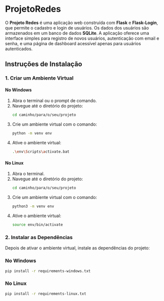 # ProjetoRedes

O **Projeto Redes** é uma aplicação web construída com **Flask** e **Flask-Login**, que permite o cadastro e login de usuários. Os dados dos usuários são armazenados em um banco de dados **SQLite**. A aplicação oferece uma interface simples para registro de novos usuários, autenticação com email e senha, e uma página de dashboard acessível apenas para usuários autenticados.

## Instruções de Instalação

### 1. Criar um Ambiente Virtual

#### No Windows

1. Abra o terminal ou o prompt de comando.
2. Navegue até o diretório do projeto:
   ```bash
   cd caminho/para/o/seu/projeto
   ```
3. Crie um ambiente virtual com o comando:
   ```bash
   python -m venv env
   ```
4. Ative o ambiente virtual:
   ```bash
   .\env\Scripts\activate.bat
   ```

#### No Linux

1. Abra o terminal.
2. Navegue até o diretório do projeto:
   ```bash
   cd caminho/para/o/seu/projeto
   ```
3. Crie um ambiente virtual com o comando:
   ```bash
   python3 -m venv env
   ```
4. Ative o ambiente virtual:
   ```bash
   source env/bin/activate
   ```

### 2. Instalar as Dependências

Depois de ativar o ambiente virtual, instale as dependências do projeto:

### No Windows

```bash
pip install -r requirements-windows.txt
```

### No Linux

```bash
pip install -r requirements-linux.txt
```